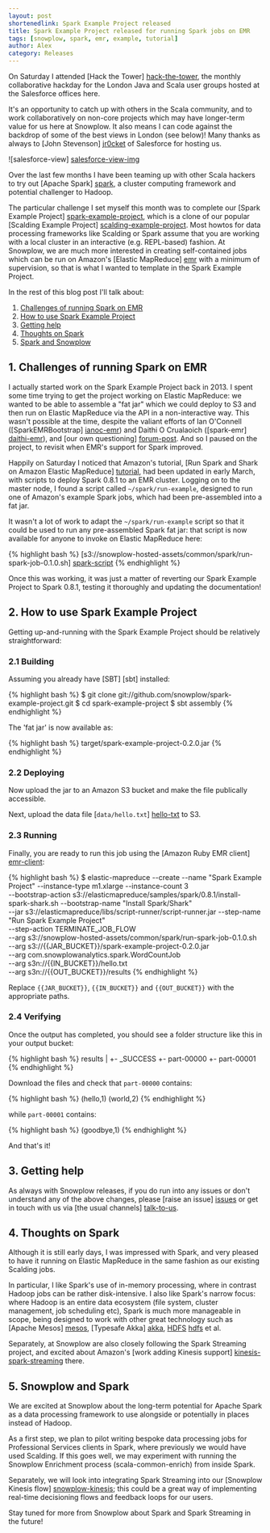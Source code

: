 ```yaml
---
layout: post
shortenedlink: Spark Example Project released
title: Spark Example Project released for running Spark jobs on EMR
tags: [snowplow, spark, emr, example, tutorial]
author: Alex
category: Releases
---
```


On Saturday I attended [Hack the Tower] [hack-the-tower], the monthly collaborative hackday for the London Java and Scala user groups hosted at the Salesforce offices here.

It's an opportunity to catch up with others in the Scala community, and to work collaboratively on non-core projects which may have longer-term value for us here at Snowplow. It also means I can code against the backdrop of some of the best views in London (see below)! Many thanks as always to [John Stevenson] [jr0cket] of Salesforce for hosting us. 

![salesforce-view] [salesforce-view-img]

Over the last few months I have been teaming up with other Scala hackers to try out [Apache Spark] [spark], a cluster computing framework and potential challenger to Hadoop.

The particular challenge I set myself this month was to complete our [Spark Example Project] [spark-example-project], which is a clone of our popular [Scalding Example Project] [scalding-example-project]. Most howtos for data processing frameworks like Scalding or Spark assume that you are working with a local cluster in an interactive (e.g. REPL-based) fashion. At Snowplow, we are much more interested in creating self-contained jobs which can be run on Amazon's [Elastic MapReduce] [emr] with a minimum of supervision, so that is what I wanted to template in the Spark Example Project.

In the rest of this blog post I'll talk about:

1. [Challenges of running Spark on EMR](/blog/2014/04/17/spark-example-project-released/#challenges)
2. [How to use Spark Example Project](/blog/2014/04/17/spark-example-project-released/#usage)
3. [Getting help](/blog/2014/04/17/spark-example-project-released/#help)
4. [Thoughts on Spark](/blog/2014/04/17/spark-example-project-released/#thoughts)
5. [Spark and Snowplow](/blog/2014/04/17/spark-example-project-released/#snowplow-spark)

<!--more-->

<div class="html">
<h2><a name="challenges">1. Challenges of running Spark on EMR</a></h2>
</div>

I actually started work on the Spark Example Project back in 2013. I spent some time trying to get the project working on Elastic MapReduce: we wanted to be able to assemble a "fat jar" which we could deploy to S3 and then run on Elastic MapReduce via the API in a non-interactive way. This wasn't possible at the time, despite the valiant efforts of Ian O'Connell ([SparkEMRBootstrap] [ianoc-emr]) and Daithi O Crualaoich ([spark-emr] [daithi-emr]), and [our own questioning] [forum-post]. And so I paused on the project, to revisit when EMR's support for Spark improved.

Happily on Saturday I noticed that Amazon's tutorial, [Run Spark and Shark on Amazon Elastic MapReduce] [tutorial], had been updated in early March, with scripts to deploy Spark 0.8.1 to an EMR cluster. Logging on to the master node, I found a script called `~/spark/run-example`, designed to run one of Amazon's example Spark jobs, which had been pre-assembled into a fat jar.

It wasn't a lot of work to adapt the `~/spark/run-example` script so that it could be used to run any pre-assembled Spark fat jar: that script is now available for anyone to invoke on Elastic MapReduce here:

{% highlight bash %}
[s3://snowplow-hosted-assets/common/spark/run-spark-job-0.1.0.sh] [spark-script]
{% endhighlight %}

Once this was working, it was just a matter of reverting our Spark Example Project to Spark 0.8.1, testing it thoroughly and updating the documentation!

<div class="html">
<h2><a name="usage">2. How to use Spark Example Project</a></h2>
</div>

Getting up-and-running with the Spark Example Project should be relatively straightforward:

<div class="html">
<h3>2.1 Building</h3>
</div>

Assuming you already have [SBT] [sbt] installed:

{% highlight bash %}
$ git clone git://github.com/snowplow/spark-example-project.git
$ cd spark-example-project
$ sbt assembly
{% endhighlight %}

The 'fat jar' is now available as:

{% highlight bash %}
target/spark-example-project-0.2.0.jar
{% endhighlight %}

<div class="html">
<h3>2.2 Deploying</h3>
</div>

Now upload the jar to an Amazon S3 bucket and make the file publically accessible.

Next, upload the data file [`data/hello.txt`] [hello-txt] to S3.

<div class="html">
<h3>2.3 Running</h3>
</div>

Finally, you are ready to run this job using the [Amazon Ruby EMR client] [emr-client]:

{% highlight bash %}
$ elastic-mapreduce --create --name "Spark Example Project" --instance-type m1.xlarge --instance-count 3 \
  --bootstrap-action s3://elasticmapreduce/samples/spark/0.8.1/install-spark-shark.sh --bootstrap-name "Install Spark/Shark" \
  --jar s3://elasticmapreduce/libs/script-runner/script-runner.jar --step-name "Run Spark Example Project" \
  --step-action TERMINATE_JOB_FLOW \
  --arg s3://snowplow-hosted-assets/common/spark/run-spark-job-0.1.0.sh \
  --arg s3://{{JAR_BUCKET}}/spark-example-project-0.2.0.jar \
  --arg com.snowplowanalytics.spark.WordCountJob \
  --arg s3n://{{IN_BUCKET}}/hello.txt \
  --arg s3n://{{OUT_BUCKET}}/results
{% endhighlight %}

Replace `{{JAR_BUCKET}}`, `{{IN_BUCKET}}` and `{{OUT_BUCKET}}` with the appropriate paths.

<div class="html">
<h3>2.4 Verifying</h3>
</div>

Once the output has completed, you should see a folder structure like this in your output bucket:

{% highlight bash %}
results
|
+- _SUCCESS
+- part-00000
+- part-00001
{% endhighlight %}

Download the files and check that `part-00000` contains:

{% highlight bash %}
(hello,1)
(world,2)
{% endhighlight %}

while `part-00001` contains:

{% highlight bash %}
(goodbye,1)
{% endhighlight %}

And that's it!

<div class="html">
<h2><a name="help">3. Getting help</a></h2>
</div>

As always with Snowplow releases, if you do run into any issues or don't understand any of the above changes, please [raise an issue] [issues] or get in touch with us via [the usual channels] [talk-to-us].

<div class="html">
<h2><a name="thoughts">4. Thoughts on Spark</a></h2>
</div>

Although it is still early days, I was impressed with Spark, and very pleased to have it running on Elastic MapReduce in the same fashion as our existing Scalding jobs.

In particular, I like Spark's use of in-memory processing, where in contrast Hadoop jobs can be rather disk-intensive. I also like Spark's narrow focus: where Hadoop is an entire data ecosystem (file system, cluster management, job scheduling etc), Spark is much more manageable in scope, being designed to work with other great technology such as [Apache Mesos] [mesos], [Typesafe Akka] [akka], [HDFS] [hdfs] et al.

Separately, at Snowplow are also closely following the Spark Streaming project, and excited about Amazon's [work adding Kinesis support] [kinesis-spark-streaming] there.

<div class="html">
<h2><a name="snowplow-spark">5. Snowplow and Spark</a></h2>
</div>

We are excited at Snowplow about the long-term potential for Apache Spark as a data processing framework to use alongside or potentially in places instead of Hadoop.

As a first step, we plan to pilot writing bespoke data processing jobs for Professional Services clients in Spark, where previously we would have used Scalding. If this goes well, we may experiment with running the Snowplow Enrichment process (scala-common-enrich) from inside Spark.

Separately, we will look into integrating Spark Streaming into our [Snowplow Kinesis flow] [snowplow-kinesis]; this could be a great way of implementing real-time decisioning flows and feedback loops for our users.

Stay tuned for more from Snowplow about Spark and Spark Streaming in the future!

[hack-the-tower]: http://www.hackthetower.co.uk/
[hack-the-tower-apr]: http://www.meetup.com/london-scala/events/173280452/
[jr0cket]: https://github.com/jr0cket
[salesforce-view-img]: /assets/img/blog/2014/04/salesforce-heron-tower.jpg

[ianoc-emr]: https://github.com/ianoc/SparkEMRBootstrap
[daithi-emr]: https://github.com/daithiocrualaoich/spark-emr

[forum-post]: https://forums.aws.amazon.com/thread.jspa?messageID=458398
[tutorial]: http://aws.amazon.com/articles/4926593393724923
[kinesis-spark-streaming]: https://github.com/apache/spark/pull/223

[spark-example-project]: https://github.com/snowplow/spark-example-project
[scalding-example-project]: https://github.com/snowplow/scalding-example-project
[spark-script]: http://d2io1hx8u877l0.cloudfront.net/common/spark/run-spark-job-0.1.0.jar

[emr]: http://aws.amazon.com/elasticmapreduce/
[spark]: http://spark.apache.org/
[mesos]: http://mesos.apache.org/
[akka]: http://akka.io/
[hdfs]: http://hadoop.apache.org/docs/r1.2.1/hdfs_design.html

[snowplow-kinesis]: /blog/2014/02/04/snowplow-0.9.0-released-with-beta-kinesis-support/
[hello-txt]: https://github.com/snowplow/spark-example-project/raw/master/data/hello.txt
[emr-client]: http://aws.amazon.com/developertools/2264

[issues]: https://github.com/snowplow/spark-example-project/issues
[talk-to-us]: https://github.com/snowplow/snowplow/wiki/Talk-to-us
